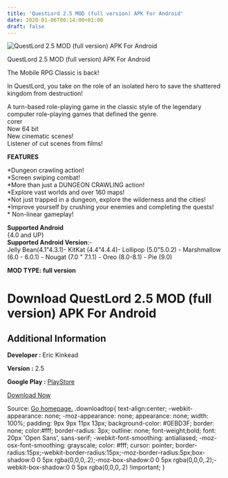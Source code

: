 ```yaml
---
title: 'QuestLord 2.5 MOD (full version) APK For Android'
date: 2020-01-06T00:14:00+01:00
draft: false
---
```


![QuestLord 2.5 MOD (full version) APK For Android](https://i2.wp.com/apkhome.net/wp-content/uploads/2020/01/QuestLord-2.5-MOD-full-version.png "QuestLord 2.5 MOD (full version) APK For Android")

  

QuestLord 2.5 MOD (full version) APK For Android

The Mobile RPG Classic is back!

In QuestLord, you take on the role of an isolated hero to save the shattered kingdom from destruction!

A turn-based role-playing game in the classic style of the legendary computer role-playing games that defined the genre.  
corer  
Now 64 bit  
New cinematic scenes!  
Listener of cut scenes from films!

**FEATURES**

\*Dungeon crawling action!  
\*Screen swiping combat!  
\*More than just a DUNGEON CRAWLING action!  
\*Explore vast worlds and over 160 maps!  
\*Not just trapped in a dungeon, explore the wilderness and the cities!  
\*Improve yourself by crushing your enemies and completing the quests!  
\* Non-linear gameplay!

**Supported Android**  
{4.0 and UP}  
**Supported Android Version**:-  
Jelly Bean(4.1"4.3.1)- KitKat (4.4"4.4.4)- Lollipop (5.0"5.0.2) - Marshmallow (6.0 - 6.0.1) - Nougat (7.0 " 7.1.1) - Oreo (8.0-8.1) - Pie (9.0)

**MOD TYPE: full version**

Download QuestLord 2.5 MOD (full version) APK For Android
=========================================================

Additional Information
----------------------

**Developer :** Eric Kinkead

**Version :** 2.5

**Google Play :** [PlayStore](https://play.google.com/store/apps/details?id=com.lavalevel.questlord)

  

[Download Now](https://store4app.co/post/questlord-2-5-mod-full-version-apk-for-android_1578244300)

  
Source: [Go homepage.](https://store4app.co/post/questlord-2-5-mod-full-version-apk-for-android_1578244300) .downloadtop{ text-align:center; -webkit-appearance: none; -moz-appearance: none; appearance: none; width: 100%; padding: 9px 9px 11px 13px; background-color: #0EBD3F; border: none; color:#fff; border-radius: 3px; outline: none; font-weight;bold; font: 20px 'Open Sans', sans-serif; -webkit-font-smoothing: antialiased; -moz-osx-font-smoothing: grayscale; color: #fff; cursor: pointer; border-radius:15px;-webkit-border-radius:15px;-moz-border-radius:5px;box-shadow:0 0 5px rgba(0,0,0,.2);-moz-box-shadow:0 0 5px rgba(0,0,0,.2);-webkit-box-shadow:0 0 5px rgba(0,0,0,.2) !important; }